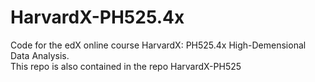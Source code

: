 # HarvardX-PH525.4x
Code for the edX online course HarvardX: PH525.4x High-Demensional Data Analysis.  
This repo is also contained in the repo HarvardX-PH525
